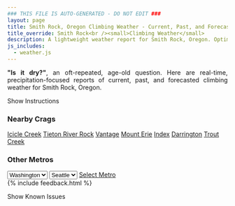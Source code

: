 ```yaml
---
### THIS FILE IS AUTO-GENERATED - DO NOT EDIT ###
layout: page
title: Smith Rock, Oregon Climbing Weather - Current, Past, and Forecasted Report
title_override: Smith Rock<br /><small>Climbing Weather</small>
description: A lightweight weather report for Smith Rock, Oregon. Optimized for slow internet connections.
js_includes:
  - weather.js
---
```


<section class="measure center lh-copy f5-ns f6 ph2 mv4" style="text-align: justify;">
<strong>"Is it dry?"</strong>, an oft-repeated, age-old question. Here are real-time,
precipitation-focused reports of current, past, and forecasted climbing weather for Smith Rock, Oregon.
</section>

<p id="settings-toggle" class="mw5 b center tc hover-light-red black-70 pointer">Show Instructions</p>
<section id="settings" class="overflow-hidden" style="display:none;">
    <div class="mv2 ph2 center">
        <div class="fn f6 tc pv2">
            <p class="measure lh-copy center"><strong>Show/hide hourly forecasts</strong> by clicking the desired day.</p>
            <hr class="mw5 p0 mv2 o-60 b0 bt b--light-red light-red bg-light-red">
            <p class="measure lh-copy center"><strong>Current and Past conditions</strong> are measured by the nearest weather station. <strong>Forecast conditions</strong> are calculated and polled separately.</p>
            <hr class="mw5 p0 mv2 o-60 b0 bt b--light-red light-red bg-light-red">
            <p class="measure lh-copy center"><strong>Having issues?</strong> Try <a id="clear-cache" class="no-underline relative fancy-link light-red hover-light-red" href="#">clearing the local cache</a>.</p>
            <hr class="mw5 p0 mv2 o-60 b0 bt b--light-red light-red bg-light-red">
            <p class="measure lh-copy center">Weather data sourced from <a class="no-underline fancy-link relative light-red" target="_blank" href="https://www.weather.gov/documentation/services-web-api">weather.gov</a>.</p>
        </div>
    </div>
</section>
<section id="weather" data-crag="smith-rock-oregon" class="mv4-ns mv3 ph2 center"></section>
<section id="nearby" class="tc lh-copy">
  <h3>Nearby Crags</h3>
<a class="nowrap no-underline fancy-link relative light-red mh3" href="/crags/icicle-creek-washington-weather.html">Icicle Creek</a>
<a class="nowrap no-underline fancy-link relative light-red mh3" href="/crags/tieton-river-rock-washington-weather.html">Tieton River Rock</a>
<a class="nowrap no-underline fancy-link relative light-red mh3" href="/crags/vantage-washington-weather.html">Vantage</a>
<a class="nowrap no-underline fancy-link relative light-red mh3" href="/crags/mount-erie-washington-weather.html">Mount Erie</a>
<a class="nowrap no-underline fancy-link relative light-red mh3" href="/crags/index-washington-weather.html">Index</a>
<a class="nowrap no-underline fancy-link relative light-red mh3" href="/crags/darrington-washington-weather.html">Darrington</a>
<a class="nowrap no-underline fancy-link relative light-red mh3" href="/crags/trout-creek-oregon-weather.html">Trout Creek</a>
</section>
<section id="nearby" class="tc lh-copy">
  <h3>Other Metros</h3>
  <select class="ma1 bg-near-white pa2" id="stateSel">
    <option value="Texas">Texas</option>
    <option value="Washington" selected>Washington</option>
    <option value="Colorado">Colorado</option>
    <option value="Tennessee">Tennessee</option>
    <option value="Utah">Utah</option>
    <option value="California">California</option>
  </select>
  <select class="ma1 bg-near-white pa2" id="citySel">
    <option value="Seattle" selected>Seattle</option>
  </select>
  <a id="selectMetro" class="f6 link dim ph3 pv2 ma1 dib white bg-light-red" href="/crags/seattle-washington-weather.html">Select Metro</a>
  <script>
    var states = [];
    states["Texas"] = "Austin"
    states["Washington"] = "Seattle"
    states["Colorado"] = "Denver"
    states["Tennessee"] = "Nashville"
    states["Utah"] = "Salt Lake City"
    states["California"] = "San Francisco|Los Angeles"
  </script>
</section>
{% include feedback.html %}
<p id="issues-toggle" class="mw5 b center tc hover-light-red black-70 pointer">Show Known Issues</p>
<section id="issues" class="overflow-hidden tc f6">
</section>

<script>
  var weekly_PDT_43_53 = {"updated":"2021-01-14T05:31:08+00:00","units":"us","forecastGenerator":"BaselineForecastGenerator","generatedAt":"2021-01-14T09:25:59+00:00","updateTime":"2021-01-14T05:31:08+00:00","validTimes":"2021-01-13T23:00:00+00:00/P7DT15H","elevation":{"value":791.8704,"unitCode":"unit:m"},"periods":[{"number":1,"name":"Overnight","startTime":"2021-01-14T01:00:00-08:00","endTime":"2021-01-14T06:00:00-08:00","isDaytime":false,"temperature":31,"temperatureUnit":"F","temperatureTrend":null,"windSpeed":"8 mph","windDirection":"SE","icon":"https://api.weather.gov/icons/land/night/sct?size=medium","shortForecast":"Partly Cloudy","detailedForecast":"Partly cloudy, with a low around 31. Southeast wind around 8 mph."},{"number":2,"name":"Thursday","startTime":"2021-01-14T06:00:00-08:00","endTime":"2021-01-14T18:00:00-08:00","isDaytime":true,"temperature":50,"temperatureUnit":"F","temperatureTrend":"falling","windSpeed":"6 to 9 mph","windDirection":"SE","icon":"https://api.weather.gov/icons/land/day/few?size=medium","shortForecast":"Sunny","detailedForecast":"Sunny. High near 50, with temperatures falling to around 43 in the afternoon. Southeast wind 6 to 9 mph."},{"number":3,"name":"Thursday Night","startTime":"2021-01-14T18:00:00-08:00","endTime":"2021-01-15T06:00:00-08:00","isDaytime":false,"temperature":31,"temperatureUnit":"F","temperatureTrend":null,"windSpeed":"6 to 10 mph","windDirection":"SE","icon":"https://api.weather.gov/icons/land/night/sct?size=medium","shortForecast":"Partly Cloudy","detailedForecast":"Partly cloudy, with a low around 31. Southeast wind 6 to 10 mph."},{"number":4,"name":"Friday","startTime":"2021-01-15T06:00:00-08:00","endTime":"2021-01-15T18:00:00-08:00","isDaytime":true,"temperature":51,"temperatureUnit":"F","temperatureTrend":null,"windSpeed":"6 to 10 mph","windDirection":"S","icon":"https://api.weather.gov/icons/land/day/bkn?size=medium","shortForecast":"Partly Sunny","detailedForecast":"Partly sunny, with a high near 51. South wind 6 to 10 mph."},{"number":5,"name":"Friday Night","startTime":"2021-01-15T18:00:00-08:00","endTime":"2021-01-16T06:00:00-08:00","isDaytime":false,"temperature":32,"temperatureUnit":"F","temperatureTrend":null,"windSpeed":"2 to 6 mph","windDirection":"N","icon":"https://api.weather.gov/icons/land/night/sct?size=medium","shortForecast":"Partly Cloudy","detailedForecast":"Partly cloudy, with a low around 32. North wind 2 to 6 mph."},{"number":6,"name":"Saturday","startTime":"2021-01-16T06:00:00-08:00","endTime":"2021-01-16T18:00:00-08:00","isDaytime":true,"temperature":51,"temperatureUnit":"F","temperatureTrend":null,"windSpeed":"7 mph","windDirection":"SE","icon":"https://api.weather.gov/icons/land/day/bkn?size=medium","shortForecast":"Partly Sunny","detailedForecast":"Partly sunny, with a high near 51."},{"number":7,"name":"Saturday Night","startTime":"2021-01-16T18:00:00-08:00","endTime":"2021-01-17T06:00:00-08:00","isDaytime":false,"temperature":33,"temperatureUnit":"F","temperatureTrend":null,"windSpeed":"3 to 7 mph","windDirection":"SE","icon":"https://api.weather.gov/icons/land/night/bkn?size=medium","shortForecast":"Mostly Cloudy","detailedForecast":"Mostly cloudy, with a low around 33."},{"number":8,"name":"Sunday","startTime":"2021-01-17T06:00:00-08:00","endTime":"2021-01-17T18:00:00-08:00","isDaytime":true,"temperature":51,"temperatureUnit":"F","temperatureTrend":null,"windSpeed":"9 mph","windDirection":"W","icon":"https://api.weather.gov/icons/land/day/sct?size=medium","shortForecast":"Mostly Sunny","detailedForecast":"Mostly sunny, with a high near 51."},{"number":9,"name":"Sunday Night","startTime":"2021-01-17T18:00:00-08:00","endTime":"2021-01-18T06:00:00-08:00","isDaytime":false,"temperature":29,"temperatureUnit":"F","temperatureTrend":null,"windSpeed":"5 to 8 mph","windDirection":"W","icon":"https://api.weather.gov/icons/land/night/few?size=medium","shortForecast":"Mostly Clear","detailedForecast":"Mostly clear, with a low around 29."},{"number":10,"name":"M.L. King Jr. Day","startTime":"2021-01-18T06:00:00-08:00","endTime":"2021-01-18T18:00:00-08:00","isDaytime":true,"temperature":48,"temperatureUnit":"F","temperatureTrend":null,"windSpeed":"3 to 7 mph","windDirection":"W","icon":"https://api.weather.gov/icons/land/day/sct?size=medium","shortForecast":"Mostly Sunny","detailedForecast":"Mostly sunny, with a high near 48."},{"number":11,"name":"Monday Night","startTime":"2021-01-18T18:00:00-08:00","endTime":"2021-01-19T06:00:00-08:00","isDaytime":false,"temperature":28,"temperatureUnit":"F","temperatureTrend":null,"windSpeed":"6 mph","windDirection":"SE","icon":"https://api.weather.gov/icons/land/night/few?size=medium","shortForecast":"Mostly Clear","detailedForecast":"Mostly clear, with a low around 28."},{"number":12,"name":"Tuesday","startTime":"2021-01-19T06:00:00-08:00","endTime":"2021-01-19T18:00:00-08:00","isDaytime":true,"temperature":49,"temperatureUnit":"F","temperatureTrend":null,"windSpeed":"8 mph","windDirection":"S","icon":"https://api.weather.gov/icons/land/day/sct?size=medium","shortForecast":"Mostly Sunny","detailedForecast":"Mostly sunny, with a high near 49."},{"number":13,"name":"Tuesday Night","startTime":"2021-01-19T18:00:00-08:00","endTime":"2021-01-20T06:00:00-08:00","isDaytime":false,"temperature":30,"temperatureUnit":"F","temperatureTrend":null,"windSpeed":"7 mph","windDirection":"W","icon":"https://api.weather.gov/icons/land/night/sct?size=medium","shortForecast":"Partly Cloudy","detailedForecast":"Partly cloudy, with a low around 30."},{"number":14,"name":"Wednesday","startTime":"2021-01-20T06:00:00-08:00","endTime":"2021-01-20T18:00:00-08:00","isDaytime":true,"temperature":47,"temperatureUnit":"F","temperatureTrend":null,"windSpeed":"6 to 9 mph","windDirection":"W","icon":"https://api.weather.gov/icons/land/day/sct?size=medium","shortForecast":"Mostly Sunny","detailedForecast":"Mostly sunny, with a high near 47."}]}
  var hourly_PDT_43_53 = {"@context":["https://geojson.org/geojson-ld/geojson-context.jsonld",{"@version":"1.1","wx":"https://api.weather.gov/ontology#","geo":"http://www.opengis.net/ont/geosparql#","unit":"http://codes.wmo.int/common/unit/","@vocab":"https://api.weather.gov/ontology#"}],"type":"Feature","geometry":{"type":"Polygon","coordinates":[[[-121.1572663,44.3785809],[-121.1515057,44.3575001],[-121.1219841,44.3616204],[-121.1277386,44.3827015],[-121.1572663,44.3785809]]]},"properties":{"updated":"2021-01-14T05:31:08+00:00","units":"us","forecastGenerator":"HourlyForecastGenerator","generatedAt":"2021-01-14T09:26:00+00:00","updateTime":"2021-01-14T05:31:08+00:00","validTimes":"2021-01-13T23:00:00+00:00/P7DT15H","elevation":{"value":791.8704,"unitCode":"unit:m"},"periods":[{"number":1,"name":"","startTime":"2021-01-14T01:00:00-08:00","endTime":"2021-01-14T02:00:00-08:00","isDaytime":false,"temperature":32,"temperatureUnit":"F","temperatureTrend":null,"windSpeed":"7 mph","windDirection":"SE","icon":"https://api.weather.gov/icons/land/night/sct?size=small","shortForecast":"Partly Cloudy","detailedForecast":""},{"number":2,"name":"","startTime":"2021-01-14T02:00:00-08:00","endTime":"2021-01-14T03:00:00-08:00","isDaytime":false,"temperature":31,"temperatureUnit":"F","temperatureTrend":null,"windSpeed":"7 mph","windDirection":"SE","icon":"https://api.weather.gov/icons/land/night/sct?size=small","shortForecast":"Partly Cloudy","detailedForecast":""},{"number":3,"name":"","startTime":"2021-01-14T03:00:00-08:00","endTime":"2021-01-14T04:00:00-08:00","isDaytime":false,"temperature":32,"temperatureUnit":"F","temperatureTrend":null,"windSpeed":"7 mph","windDirection":"SE","icon":"https://api.weather.gov/icons/land/night/sct?size=small","shortForecast":"Partly Cloudy","detailedForecast":""},{"number":4,"name":"","startTime":"2021-01-14T04:00:00-08:00","endTime":"2021-01-14T05:00:00-08:00","isDaytime":false,"temperature":32,"temperatureUnit":"F","temperatureTrend":null,"windSpeed":"8 mph","windDirection":"SE","icon":"https://api.weather.gov/icons/land/night/sct?size=small","shortForecast":"Partly Cloudy","detailedForecast":""},{"number":5,"name":"","startTime":"2021-01-14T05:00:00-08:00","endTime":"2021-01-14T06:00:00-08:00","isDaytime":false,"temperature":31,"temperatureUnit":"F","temperatureTrend":null,"windSpeed":"8 mph","windDirection":"SE","icon":"https://api.weather.gov/icons/land/night/sct?size=small","shortForecast":"Partly Cloudy","detailedForecast":""},{"number":6,"name":"","startTime":"2021-01-14T06:00:00-08:00","endTime":"2021-01-14T07:00:00-08:00","isDaytime":true,"temperature":31,"temperatureUnit":"F","temperatureTrend":null,"windSpeed":"8 mph","windDirection":"SE","icon":"https://api.weather.gov/icons/land/day/sct?size=small","shortForecast":"Mostly Sunny","detailedForecast":""},{"number":7,"name":"","startTime":"2021-01-14T07:00:00-08:00","endTime":"2021-01-14T08:00:00-08:00","isDaytime":true,"temperature":32,"temperatureUnit":"F","temperatureTrend":null,"windSpeed":"9 mph","windDirection":"SE","icon":"https://api.weather.gov/icons/land/day/sct?size=small","shortForecast":"Mostly Sunny","detailedForecast":""},{"number":8,"name":"","startTime":"2021-01-14T08:00:00-08:00","endTime":"2021-01-14T09:00:00-08:00","isDaytime":true,"temperature":33,"temperatureUnit":"F","temperatureTrend":null,"windSpeed":"9 mph","windDirection":"SE","icon":"https://api.weather.gov/icons/land/day/sct?size=small","shortForecast":"Mostly Sunny","detailedForecast":""},{"number":9,"name":"","startTime":"2021-01-14T09:00:00-08:00","endTime":"2021-01-14T10:00:00-08:00","isDaytime":true,"temperature":36,"temperatureUnit":"F","temperatureTrend":null,"windSpeed":"9 mph","windDirection":"SE","icon":"https://api.weather.gov/icons/land/day/sct?size=small","shortForecast":"Mostly Sunny","detailedForecast":""},{"number":10,"name":"","startTime":"2021-01-14T10:00:00-08:00","endTime":"2021-01-14T11:00:00-08:00","isDaytime":true,"temperature":40,"temperatureUnit":"F","temperatureTrend":null,"windSpeed":"9 mph","windDirection":"SE","icon":"https://api.weather.gov/icons/land/day/few?size=small","shortForecast":"Sunny","detailedForecast":""},{"number":11,"name":"","startTime":"2021-01-14T11:00:00-08:00","endTime":"2021-01-14T12:00:00-08:00","isDaytime":true,"temperature":44,"temperatureUnit":"F","temperatureTrend":null,"windSpeed":"9 mph","windDirection":"SE","icon":"https://api.weather.gov/icons/land/day/few?size=small","shortForecast":"Sunny","detailedForecast":""},{"number":12,"name":"","startTime":"2021-01-14T12:00:00-08:00","endTime":"2021-01-14T13:00:00-08:00","isDaytime":true,"temperature":47,"temperatureUnit":"F","temperatureTrend":null,"windSpeed":"9 mph","windDirection":"SE","icon":"https://api.weather.gov/icons/land/day/few?size=small","shortForecast":"Sunny","detailedForecast":""},{"number":13,"name":"","startTime":"2021-01-14T13:00:00-08:00","endTime":"2021-01-14T14:00:00-08:00","isDaytime":true,"temperature":49,"temperatureUnit":"F","temperatureTrend":null,"windSpeed":"8 mph","windDirection":"SE","icon":"https://api.weather.gov/icons/land/day/few?size=small","shortForecast":"Sunny","detailedForecast":""},{"number":14,"name":"","startTime":"2021-01-14T14:00:00-08:00","endTime":"2021-01-14T15:00:00-08:00","isDaytime":true,"temperature":50,"temperatureUnit":"F","temperatureTrend":null,"windSpeed":"8 mph","windDirection":"SE","icon":"https://api.weather.gov/icons/land/day/few?size=small","shortForecast":"Sunny","detailedForecast":""},{"number":15,"name":"","startTime":"2021-01-14T15:00:00-08:00","endTime":"2021-01-14T16:00:00-08:00","isDaytime":true,"temperature":49,"temperatureUnit":"F","temperatureTrend":null,"windSpeed":"8 mph","windDirection":"SE","icon":"https://api.weather.gov/icons/land/day/few?size=small","shortForecast":"Sunny","detailedForecast":""},{"number":16,"name":"","startTime":"2021-01-14T16:00:00-08:00","endTime":"2021-01-14T17:00:00-08:00","isDaytime":true,"temperature":46,"temperatureUnit":"F","temperatureTrend":null,"windSpeed":"6 mph","windDirection":"E","icon":"https://api.weather.gov/icons/land/day/sct?size=small","shortForecast":"Mostly Sunny","detailedForecast":""},{"number":17,"name":"","startTime":"2021-01-14T17:00:00-08:00","endTime":"2021-01-14T18:00:00-08:00","isDaytime":true,"temperature":43,"temperatureUnit":"F","temperatureTrend":null,"windSpeed":"6 mph","windDirection":"E","icon":"https://api.weather.gov/icons/land/day/sct?size=small","shortForecast":"Mostly Sunny","detailedForecast":""},{"number":18,"name":"","startTime":"2021-01-14T18:00:00-08:00","endTime":"2021-01-14T19:00:00-08:00","isDaytime":false,"temperature":39,"temperatureUnit":"F","temperatureTrend":null,"windSpeed":"6 mph","windDirection":"E","icon":"https://api.weather.gov/icons/land/night/sct?size=small","shortForecast":"Partly Cloudy","detailedForecast":""},{"number":19,"name":"","startTime":"2021-01-14T19:00:00-08:00","endTime":"2021-01-14T20:00:00-08:00","isDaytime":false,"temperature":36,"temperatureUnit":"F","temperatureTrend":null,"windSpeed":"8 mph","windDirection":"SE","icon":"https://api.weather.gov/icons/land/night/sct?size=small","shortForecast":"Partly Cloudy","detailedForecast":""},{"number":20,"name":"","startTime":"2021-01-14T20:00:00-08:00","endTime":"2021-01-14T21:00:00-08:00","isDaytime":false,"temperature":35,"temperatureUnit":"F","temperatureTrend":null,"windSpeed":"8 mph","windDirection":"SE","icon":"https://api.weather.gov/icons/land/night/sct?size=small","shortForecast":"Partly Cloudy","detailedForecast":""},{"number":21,"name":"","startTime":"2021-01-14T21:00:00-08:00","endTime":"2021-01-14T22:00:00-08:00","isDaytime":false,"temperature":34,"temperatureUnit":"F","temperatureTrend":null,"windSpeed":"8 mph","windDirection":"SE","icon":"https://api.weather.gov/icons/land/night/sct?size=small","shortForecast":"Partly Cloudy","detailedForecast":""},{"number":22,"name":"","startTime":"2021-01-14T22:00:00-08:00","endTime":"2021-01-14T23:00:00-08:00","isDaytime":false,"temperature":34,"temperatureUnit":"F","temperatureTrend":null,"windSpeed":"9 mph","windDirection":"SE","icon":"https://api.weather.gov/icons/land/night/sct?size=small","shortForecast":"Partly Cloudy","detailedForecast":""},{"number":23,"name":"","startTime":"2021-01-14T23:00:00-08:00","endTime":"2021-01-15T00:00:00-08:00","isDaytime":false,"temperature":34,"temperatureUnit":"F","temperatureTrend":null,"windSpeed":"9 mph","windDirection":"SE","icon":"https://api.weather.gov/icons/land/night/sct?size=small","shortForecast":"Partly Cloudy","detailedForecast":""},{"number":24,"name":"","startTime":"2021-01-15T00:00:00-08:00","endTime":"2021-01-15T01:00:00-08:00","isDaytime":false,"temperature":33,"temperatureUnit":"F","temperatureTrend":null,"windSpeed":"9 mph","windDirection":"SE","icon":"https://api.weather.gov/icons/land/night/sct?size=small","shortForecast":"Partly Cloudy","detailedForecast":""},{"number":25,"name":"","startTime":"2021-01-15T01:00:00-08:00","endTime":"2021-01-15T02:00:00-08:00","isDaytime":false,"temperature":32,"temperatureUnit":"F","temperatureTrend":null,"windSpeed":"10 mph","windDirection":"SE","icon":"https://api.weather.gov/icons/land/night/sct?size=small","shortForecast":"Partly Cloudy","detailedForecast":""},{"number":26,"name":"","startTime":"2021-01-15T02:00:00-08:00","endTime":"2021-01-15T03:00:00-08:00","isDaytime":false,"temperature":31,"temperatureUnit":"F","temperatureTrend":null,"windSpeed":"10 mph","windDirection":"SE","icon":"https://api.weather.gov/icons/land/night/sct?size=small","shortForecast":"Partly Cloudy","detailedForecast":""},{"number":27,"name":"","startTime":"2021-01-15T03:00:00-08:00","endTime":"2021-01-15T04:00:00-08:00","isDaytime":false,"temperature":32,"temperatureUnit":"F","temperatureTrend":null,"windSpeed":"10 mph","windDirection":"SE","icon":"https://api.weather.gov/icons/land/night/sct?size=small","shortForecast":"Partly Cloudy","detailedForecast":""},{"number":28,"name":"","startTime":"2021-01-15T04:00:00-08:00","endTime":"2021-01-15T05:00:00-08:00","isDaytime":false,"temperature":32,"temperatureUnit":"F","temperatureTrend":null,"windSpeed":"10 mph","windDirection":"SE","icon":"https://api.weather.gov/icons/land/night/bkn?size=small","shortForecast":"Mostly Cloudy","detailedForecast":""},{"number":29,"name":"","startTime":"2021-01-15T05:00:00-08:00","endTime":"2021-01-15T06:00:00-08:00","isDaytime":false,"temperature":31,"temperatureUnit":"F","temperatureTrend":null,"windSpeed":"10 mph","windDirection":"SE","icon":"https://api.weather.gov/icons/land/night/bkn?size=small","shortForecast":"Mostly Cloudy","detailedForecast":""},{"number":30,"name":"","startTime":"2021-01-15T06:00:00-08:00","endTime":"2021-01-15T07:00:00-08:00","isDaytime":true,"temperature":31,"temperatureUnit":"F","temperatureTrend":null,"windSpeed":"10 mph","windDirection":"SE","icon":"https://api.weather.gov/icons/land/day/bkn?size=small","shortForecast":"Partly Sunny","detailedForecast":""},{"number":31,"name":"","startTime":"2021-01-15T07:00:00-08:00","endTime":"2021-01-15T08:00:00-08:00","isDaytime":true,"temperature":32,"temperatureUnit":"F","temperatureTrend":null,"windSpeed":"9 mph","windDirection":"SE","icon":"https://api.weather.gov/icons/land/day/bkn?size=small","shortForecast":"Partly Sunny","detailedForecast":""},{"number":32,"name":"","startTime":"2021-01-15T08:00:00-08:00","endTime":"2021-01-15T09:00:00-08:00","isDaytime":true,"temperature":34,"temperatureUnit":"F","temperatureTrend":null,"windSpeed":"9 mph","windDirection":"SE","icon":"https://api.weather.gov/icons/land/day/bkn?size=small","shortForecast":"Partly Sunny","detailedForecast":""},{"number":33,"name":"","startTime":"2021-01-15T09:00:00-08:00","endTime":"2021-01-15T10:00:00-08:00","isDaytime":true,"temperature":37,"temperatureUnit":"F","temperatureTrend":null,"windSpeed":"9 mph","windDirection":"SE","icon":"https://api.weather.gov/icons/land/day/bkn?size=small","shortForecast":"Partly Sunny","detailedForecast":""},{"number":34,"name":"","startTime":"2021-01-15T10:00:00-08:00","endTime":"2021-01-15T11:00:00-08:00","isDaytime":true,"temperature":41,"temperatureUnit":"F","temperatureTrend":null,"windSpeed":"7 mph","windDirection":"S","icon":"https://api.weather.gov/icons/land/day/bkn?size=small","shortForecast":"Mostly Cloudy","detailedForecast":""},{"number":35,"name":"","startTime":"2021-01-15T11:00:00-08:00","endTime":"2021-01-15T12:00:00-08:00","isDaytime":true,"temperature":45,"temperatureUnit":"F","temperatureTrend":null,"windSpeed":"7 mph","windDirection":"S","icon":"https://api.weather.gov/icons/land/day/bkn?size=small","shortForecast":"Mostly Cloudy","detailedForecast":""},{"number":36,"name":"","startTime":"2021-01-15T12:00:00-08:00","endTime":"2021-01-15T13:00:00-08:00","isDaytime":true,"temperature":48,"temperatureUnit":"F","temperatureTrend":null,"windSpeed":"7 mph","windDirection":"S","icon":"https://api.weather.gov/icons/land/day/bkn?size=small","shortForecast":"Mostly Cloudy","detailedForecast":""},{"number":37,"name":"","startTime":"2021-01-15T13:00:00-08:00","endTime":"2021-01-15T14:00:00-08:00","isDaytime":true,"temperature":50,"temperatureUnit":"F","temperatureTrend":null,"windSpeed":"6 mph","windDirection":"S","icon":"https://api.weather.gov/icons/land/day/bkn?size=small","shortForecast":"Mostly Cloudy","detailedForecast":""},{"number":38,"name":"","startTime":"2021-01-15T14:00:00-08:00","endTime":"2021-01-15T15:00:00-08:00","isDaytime":true,"temperature":51,"temperatureUnit":"F","temperatureTrend":null,"windSpeed":"6 mph","windDirection":"S","icon":"https://api.weather.gov/icons/land/day/bkn?size=small","shortForecast":"Mostly Cloudy","detailedForecast":""},{"number":39,"name":"","startTime":"2021-01-15T15:00:00-08:00","endTime":"2021-01-15T16:00:00-08:00","isDaytime":true,"temperature":51,"temperatureUnit":"F","temperatureTrend":null,"windSpeed":"6 mph","windDirection":"S","icon":"https://api.weather.gov/icons/land/day/bkn?size=small","shortForecast":"Mostly Cloudy","detailedForecast":""},{"number":40,"name":"","startTime":"2021-01-15T16:00:00-08:00","endTime":"2021-01-15T17:00:00-08:00","isDaytime":true,"temperature":49,"temperatureUnit":"F","temperatureTrend":null,"windSpeed":"6 mph","windDirection":"NW","icon":"https://api.weather.gov/icons/land/day/few?size=small","shortForecast":"Sunny","detailedForecast":""},{"number":41,"name":"","startTime":"2021-01-15T17:00:00-08:00","endTime":"2021-01-15T18:00:00-08:00","isDaytime":true,"temperature":47,"temperatureUnit":"F","temperatureTrend":null,"windSpeed":"6 mph","windDirection":"NW","icon":"https://api.weather.gov/icons/land/day/few?size=small","shortForecast":"Sunny","detailedForecast":""},{"number":42,"name":"","startTime":"2021-01-15T18:00:00-08:00","endTime":"2021-01-15T19:00:00-08:00","isDaytime":false,"temperature":45,"temperatureUnit":"F","temperatureTrend":null,"windSpeed":"6 mph","windDirection":"NW","icon":"https://api.weather.gov/icons/land/night/few?size=small","shortForecast":"Mostly Clear","detailedForecast":""},{"number":43,"name":"","startTime":"2021-01-15T19:00:00-08:00","endTime":"2021-01-15T20:00:00-08:00","isDaytime":false,"temperature":43,"temperatureUnit":"F","temperatureTrend":null,"windSpeed":"6 mph","windDirection":"N","icon":"https://api.weather.gov/icons/land/night/few?size=small","shortForecast":"Mostly Clear","detailedForecast":""},{"number":44,"name":"","startTime":"2021-01-15T20:00:00-08:00","endTime":"2021-01-15T21:00:00-08:00","isDaytime":false,"temperature":41,"temperatureUnit":"F","temperatureTrend":null,"windSpeed":"6 mph","windDirection":"N","icon":"https://api.weather.gov/icons/land/night/few?size=small","shortForecast":"Mostly Clear","detailedForecast":""},{"number":45,"name":"","startTime":"2021-01-15T21:00:00-08:00","endTime":"2021-01-15T22:00:00-08:00","isDaytime":false,"temperature":40,"temperatureUnit":"F","temperatureTrend":null,"windSpeed":"6 mph","windDirection":"N","icon":"https://api.weather.gov/icons/land/night/few?size=small","shortForecast":"Mostly Clear","detailedForecast":""},{"number":46,"name":"","startTime":"2021-01-15T22:00:00-08:00","endTime":"2021-01-15T23:00:00-08:00","isDaytime":false,"temperature":39,"temperatureUnit":"F","temperatureTrend":null,"windSpeed":"2 mph","windDirection":"NE","icon":"https://api.weather.gov/icons/land/night/few?size=small","shortForecast":"Mostly Clear","detailedForecast":""},{"number":47,"name":"","startTime":"2021-01-15T23:00:00-08:00","endTime":"2021-01-16T00:00:00-08:00","isDaytime":false,"temperature":38,"temperatureUnit":"F","temperatureTrend":null,"windSpeed":"2 mph","windDirection":"NE","icon":"https://api.weather.gov/icons/land/night/few?size=small","shortForecast":"Mostly Clear","detailedForecast":""},{"number":48,"name":"","startTime":"2021-01-16T00:00:00-08:00","endTime":"2021-01-16T01:00:00-08:00","isDaytime":false,"temperature":37,"temperatureUnit":"F","temperatureTrend":null,"windSpeed":"2 mph","windDirection":"NE","icon":"https://api.weather.gov/icons/land/night/few?size=small","shortForecast":"Mostly Clear","detailedForecast":""},{"number":49,"name":"","startTime":"2021-01-16T01:00:00-08:00","endTime":"2021-01-16T02:00:00-08:00","isDaytime":false,"temperature":36,"temperatureUnit":"F","temperatureTrend":null,"windSpeed":"5 mph","windDirection":"SE","icon":"https://api.weather.gov/icons/land/night/few?size=small","shortForecast":"Mostly Clear","detailedForecast":""},{"number":50,"name":"","startTime":"2021-01-16T02:00:00-08:00","endTime":"2021-01-16T03:00:00-08:00","isDaytime":false,"temperature":36,"temperatureUnit":"F","temperatureTrend":null,"windSpeed":"5 mph","windDirection":"SE","icon":"https://api.weather.gov/icons/land/night/few?size=small","shortForecast":"Mostly Clear","detailedForecast":""},{"number":51,"name":"","startTime":"2021-01-16T03:00:00-08:00","endTime":"2021-01-16T04:00:00-08:00","isDaytime":false,"temperature":35,"temperatureUnit":"F","temperatureTrend":null,"windSpeed":"5 mph","windDirection":"SE","icon":"https://api.weather.gov/icons/land/night/few?size=small","shortForecast":"Mostly Clear","detailedForecast":""},{"number":52,"name":"","startTime":"2021-01-16T04:00:00-08:00","endTime":"2021-01-16T05:00:00-08:00","isDaytime":false,"temperature":34,"temperatureUnit":"F","temperatureTrend":null,"windSpeed":"6 mph","windDirection":"SE","icon":"https://api.weather.gov/icons/land/night/sct?size=small","shortForecast":"Partly Cloudy","detailedForecast":""},{"number":53,"name":"","startTime":"2021-01-16T05:00:00-08:00","endTime":"2021-01-16T06:00:00-08:00","isDaytime":false,"temperature":33,"temperatureUnit":"F","temperatureTrend":null,"windSpeed":"6 mph","windDirection":"SE","icon":"https://api.weather.gov/icons/land/night/sct?size=small","shortForecast":"Partly Cloudy","detailedForecast":""},{"number":54,"name":"","startTime":"2021-01-16T06:00:00-08:00","endTime":"2021-01-16T07:00:00-08:00","isDaytime":true,"temperature":32,"temperatureUnit":"F","temperatureTrend":null,"windSpeed":"6 mph","windDirection":"SE","icon":"https://api.weather.gov/icons/land/day/sct?size=small","shortForecast":"Mostly Sunny","detailedForecast":""},{"number":55,"name":"","startTime":"2021-01-16T07:00:00-08:00","endTime":"2021-01-16T08:00:00-08:00","isDaytime":true,"temperature":32,"temperatureUnit":"F","temperatureTrend":null,"windSpeed":"6 mph","windDirection":"SE","icon":"https://api.weather.gov/icons/land/day/sct?size=small","shortForecast":"Mostly Sunny","detailedForecast":""},{"number":56,"name":"","startTime":"2021-01-16T08:00:00-08:00","endTime":"2021-01-16T09:00:00-08:00","isDaytime":true,"temperature":34,"temperatureUnit":"F","temperatureTrend":null,"windSpeed":"6 mph","windDirection":"SE","icon":"https://api.weather.gov/icons/land/day/sct?size=small","shortForecast":"Mostly Sunny","detailedForecast":""},{"number":57,"name":"","startTime":"2021-01-16T09:00:00-08:00","endTime":"2021-01-16T10:00:00-08:00","isDaytime":true,"temperature":37,"temperatureUnit":"F","temperatureTrend":null,"windSpeed":"6 mph","windDirection":"SE","icon":"https://api.weather.gov/icons/land/day/sct?size=small","shortForecast":"Mostly Sunny","detailedForecast":""},{"number":58,"name":"","startTime":"2021-01-16T10:00:00-08:00","endTime":"2021-01-16T11:00:00-08:00","isDaytime":true,"temperature":41,"temperatureUnit":"F","temperatureTrend":null,"windSpeed":"7 mph","windDirection":"SE","icon":"https://api.weather.gov/icons/land/day/bkn?size=small","shortForecast":"Partly Sunny","detailedForecast":""},{"number":59,"name":"","startTime":"2021-01-16T11:00:00-08:00","endTime":"2021-01-16T12:00:00-08:00","isDaytime":true,"temperature":44,"temperatureUnit":"F","temperatureTrend":null,"windSpeed":"7 mph","windDirection":"SE","icon":"https://api.weather.gov/icons/land/day/bkn?size=small","shortForecast":"Partly Sunny","detailedForecast":""},{"number":60,"name":"","startTime":"2021-01-16T12:00:00-08:00","endTime":"2021-01-16T13:00:00-08:00","isDaytime":true,"temperature":47,"temperatureUnit":"F","temperatureTrend":null,"windSpeed":"7 mph","windDirection":"SE","icon":"https://api.weather.gov/icons/land/day/bkn?size=small","shortForecast":"Partly Sunny","detailedForecast":""},{"number":61,"name":"","startTime":"2021-01-16T13:00:00-08:00","endTime":"2021-01-16T14:00:00-08:00","isDaytime":true,"temperature":50,"temperatureUnit":"F","temperatureTrend":null,"windSpeed":"7 mph","windDirection":"SE","icon":"https://api.weather.gov/icons/land/day/bkn?size=small","shortForecast":"Partly Sunny","detailedForecast":""},{"number":62,"name":"","startTime":"2021-01-16T14:00:00-08:00","endTime":"2021-01-16T15:00:00-08:00","isDaytime":true,"temperature":51,"temperatureUnit":"F","temperatureTrend":null,"windSpeed":"7 mph","windDirection":"SE","icon":"https://api.weather.gov/icons/land/day/bkn?size=small","shortForecast":"Partly Sunny","detailedForecast":""},{"number":63,"name":"","startTime":"2021-01-16T15:00:00-08:00","endTime":"2021-01-16T16:00:00-08:00","isDaytime":true,"temperature":51,"temperatureUnit":"F","temperatureTrend":null,"windSpeed":"7 mph","windDirection":"SE","icon":"https://api.weather.gov/icons/land/day/bkn?size=small","shortForecast":"Partly Sunny","detailedForecast":""},{"number":64,"name":"","startTime":"2021-01-16T16:00:00-08:00","endTime":"2021-01-16T17:00:00-08:00","isDaytime":true,"temperature":49,"temperatureUnit":"F","temperatureTrend":null,"windSpeed":"5 mph","windDirection":"SE","icon":"https://api.weather.gov/icons/land/day/bkn?size=small","shortForecast":"Partly Sunny","detailedForecast":""},{"number":65,"name":"","startTime":"2021-01-16T17:00:00-08:00","endTime":"2021-01-16T18:00:00-08:00","isDaytime":true,"temperature":46,"temperatureUnit":"F","temperatureTrend":null,"windSpeed":"5 mph","windDirection":"SE","icon":"https://api.weather.gov/icons/land/day/bkn?size=small","shortForecast":"Partly Sunny","detailedForecast":""},{"number":66,"name":"","startTime":"2021-01-16T18:00:00-08:00","endTime":"2021-01-16T19:00:00-08:00","isDaytime":false,"temperature":41,"temperatureUnit":"F","temperatureTrend":null,"windSpeed":"5 mph","windDirection":"SE","icon":"https://api.weather.gov/icons/land/night/bkn?size=small","shortForecast":"Mostly Cloudy","detailedForecast":""},{"number":67,"name":"","startTime":"2021-01-16T19:00:00-08:00","endTime":"2021-01-16T20:00:00-08:00","isDaytime":false,"temperature":38,"temperatureUnit":"F","temperatureTrend":null,"windSpeed":"3 mph","windDirection":"SE","icon":"https://api.weather.gov/icons/land/night/sct?size=small","shortForecast":"Partly Cloudy","detailedForecast":""},{"number":68,"name":"","startTime":"2021-01-16T20:00:00-08:00","endTime":"2021-01-16T21:00:00-08:00","isDaytime":false,"temperature":36,"temperatureUnit":"F","temperatureTrend":null,"windSpeed":"3 mph","windDirection":"SE","icon":"https://api.weather.gov/icons/land/night/sct?size=small","shortForecast":"Partly Cloudy","detailedForecast":""},{"number":69,"name":"","startTime":"2021-01-16T21:00:00-08:00","endTime":"2021-01-16T22:00:00-08:00","isDaytime":false,"temperature":35,"temperatureUnit":"F","temperatureTrend":null,"windSpeed":"3 mph","windDirection":"SE","icon":"https://api.weather.gov/icons/land/night/sct?size=small","shortForecast":"Partly Cloudy","detailedForecast":""},{"number":70,"name":"","startTime":"2021-01-16T22:00:00-08:00","endTime":"2021-01-16T23:00:00-08:00","isDaytime":false,"temperature":35,"temperatureUnit":"F","temperatureTrend":null,"windSpeed":"5 mph","windDirection":"S","icon":"https://api.weather.gov/icons/land/night/sct?size=small","shortForecast":"Partly Cloudy","detailedForecast":""},{"number":71,"name":"","startTime":"2021-01-16T23:00:00-08:00","endTime":"2021-01-17T00:00:00-08:00","isDaytime":false,"temperature":35,"temperatureUnit":"F","temperatureTrend":null,"windSpeed":"5 mph","windDirection":"S","icon":"https://api.weather.gov/icons/land/night/sct?size=small","shortForecast":"Partly Cloudy","detailedForecast":""},{"number":72,"name":"","startTime":"2021-01-17T00:00:00-08:00","endTime":"2021-01-17T01:00:00-08:00","isDaytime":false,"temperature":34,"temperatureUnit":"F","temperatureTrend":null,"windSpeed":"5 mph","windDirection":"S","icon":"https://api.weather.gov/icons/land/night/sct?size=small","shortForecast":"Partly Cloudy","detailedForecast":""},{"number":73,"name":"","startTime":"2021-01-17T01:00:00-08:00","endTime":"2021-01-17T02:00:00-08:00","isDaytime":false,"temperature":33,"temperatureUnit":"F","temperatureTrend":null,"windSpeed":"6 mph","windDirection":"S","icon":"https://api.weather.gov/icons/land/night/bkn?size=small","shortForecast":"Mostly Cloudy","detailedForecast":""},{"number":74,"name":"","startTime":"2021-01-17T02:00:00-08:00","endTime":"2021-01-17T03:00:00-08:00","isDaytime":false,"temperature":33,"temperatureUnit":"F","temperatureTrend":null,"windSpeed":"6 mph","windDirection":"S","icon":"https://api.weather.gov/icons/land/night/bkn?size=small","shortForecast":"Mostly Cloudy","detailedForecast":""},{"number":75,"name":"","startTime":"2021-01-17T03:00:00-08:00","endTime":"2021-01-17T04:00:00-08:00","isDaytime":false,"temperature":33,"temperatureUnit":"F","temperatureTrend":null,"windSpeed":"6 mph","windDirection":"S","icon":"https://api.weather.gov/icons/land/night/bkn?size=small","shortForecast":"Mostly Cloudy","detailedForecast":""},{"number":76,"name":"","startTime":"2021-01-17T04:00:00-08:00","endTime":"2021-01-17T05:00:00-08:00","isDaytime":false,"temperature":34,"temperatureUnit":"F","temperatureTrend":null,"windSpeed":"7 mph","windDirection":"S","icon":"https://api.weather.gov/icons/land/night/bkn?size=small","shortForecast":"Mostly Cloudy","detailedForecast":""},{"number":77,"name":"","startTime":"2021-01-17T05:00:00-08:00","endTime":"2021-01-17T06:00:00-08:00","isDaytime":false,"temperature":35,"temperatureUnit":"F","temperatureTrend":null,"windSpeed":"7 mph","windDirection":"S","icon":"https://api.weather.gov/icons/land/night/bkn?size=small","shortForecast":"Mostly Cloudy","detailedForecast":""},{"number":78,"name":"","startTime":"2021-01-17T06:00:00-08:00","endTime":"2021-01-17T07:00:00-08:00","isDaytime":true,"temperature":36,"temperatureUnit":"F","temperatureTrend":null,"windSpeed":"7 mph","windDirection":"S","icon":"https://api.weather.gov/icons/land/day/bkn?size=small","shortForecast":"Partly Sunny","detailedForecast":""},{"number":79,"name":"","startTime":"2021-01-17T07:00:00-08:00","endTime":"2021-01-17T08:00:00-08:00","isDaytime":true,"temperature":38,"temperatureUnit":"F","temperatureTrend":null,"windSpeed":"7 mph","windDirection":"SW","icon":"https://api.weather.gov/icons/land/day/bkn?size=small","shortForecast":"Partly Sunny","detailedForecast":""},{"number":80,"name":"","startTime":"2021-01-17T08:00:00-08:00","endTime":"2021-01-17T09:00:00-08:00","isDaytime":true,"temperature":41,"temperatureUnit":"F","temperatureTrend":null,"windSpeed":"7 mph","windDirection":"SW","icon":"https://api.weather.gov/icons/land/day/bkn?size=small","shortForecast":"Partly Sunny","detailedForecast":""},{"number":81,"name":"","startTime":"2021-01-17T09:00:00-08:00","endTime":"2021-01-17T10:00:00-08:00","isDaytime":true,"temperature":43,"temperatureUnit":"F","temperatureTrend":null,"windSpeed":"7 mph","windDirection":"SW","icon":"https://api.weather.gov/icons/land/day/bkn?size=small","shortForecast":"Partly Sunny","detailedForecast":""},{"number":82,"name":"","startTime":"2021-01-17T10:00:00-08:00","endTime":"2021-01-17T11:00:00-08:00","isDaytime":true,"temperature":45,"temperatureUnit":"F","temperatureTrend":null,"windSpeed":"8 mph","windDirection":"W","icon":"https://api.weather.gov/icons/land/day/bkn?size=small","shortForecast":"Partly Sunny","detailedForecast":""},{"number":83,"name":"","startTime":"2021-01-17T11:00:00-08:00","endTime":"2021-01-17T12:00:00-08:00","isDaytime":true,"temperature":47,"temperatureUnit":"F","temperatureTrend":null,"windSpeed":"8 mph","windDirection":"W","icon":"https://api.weather.gov/icons/land/day/bkn?size=small","shortForecast":"Partly Sunny","detailedForecast":""},{"number":84,"name":"","startTime":"2021-01-17T12:00:00-08:00","endTime":"2021-01-17T13:00:00-08:00","isDaytime":true,"temperature":49,"temperatureUnit":"F","temperatureTrend":null,"windSpeed":"8 mph","windDirection":"W","icon":"https://api.weather.gov/icons/land/day/bkn?size=small","shortForecast":"Partly Sunny","detailedForecast":""},{"number":85,"name":"","startTime":"2021-01-17T13:00:00-08:00","endTime":"2021-01-17T14:00:00-08:00","isDaytime":true,"temperature":50,"temperatureUnit":"F","temperatureTrend":null,"windSpeed":"9 mph","windDirection":"W","icon":"https://api.weather.gov/icons/land/day/sct?size=small","shortForecast":"Mostly Sunny","detailedForecast":""},{"number":86,"name":"","startTime":"2021-01-17T14:00:00-08:00","endTime":"2021-01-17T15:00:00-08:00","isDaytime":true,"temperature":51,"temperatureUnit":"F","temperatureTrend":null,"windSpeed":"9 mph","windDirection":"W","icon":"https://api.weather.gov/icons/land/day/sct?size=small","shortForecast":"Mostly Sunny","detailedForecast":""},{"number":87,"name":"","startTime":"2021-01-17T15:00:00-08:00","endTime":"2021-01-17T16:00:00-08:00","isDaytime":true,"temperature":51,"temperatureUnit":"F","temperatureTrend":null,"windSpeed":"9 mph","windDirection":"W","icon":"https://api.weather.gov/icons/land/day/sct?size=small","shortForecast":"Mostly Sunny","detailedForecast":""},{"number":88,"name":"","startTime":"2021-01-17T16:00:00-08:00","endTime":"2021-01-17T17:00:00-08:00","isDaytime":true,"temperature":50,"temperatureUnit":"F","temperatureTrend":null,"windSpeed":"8 mph","windDirection":"W","icon":"https://api.weather.gov/icons/land/day/few?size=small","shortForecast":"Sunny","detailedForecast":""},{"number":89,"name":"","startTime":"2021-01-17T17:00:00-08:00","endTime":"2021-01-17T18:00:00-08:00","isDaytime":true,"temperature":48,"temperatureUnit":"F","temperatureTrend":null,"windSpeed":"8 mph","windDirection":"W","icon":"https://api.weather.gov/icons/land/day/few?size=small","shortForecast":"Sunny","detailedForecast":""},{"number":90,"name":"","startTime":"2021-01-17T18:00:00-08:00","endTime":"2021-01-17T19:00:00-08:00","isDaytime":false,"temperature":45,"temperatureUnit":"F","temperatureTrend":null,"windSpeed":"8 mph","windDirection":"W","icon":"https://api.weather.gov/icons/land/night/few?size=small","shortForecast":"Mostly Clear","detailedForecast":""},{"number":91,"name":"","startTime":"2021-01-17T19:00:00-08:00","endTime":"2021-01-17T20:00:00-08:00","isDaytime":false,"temperature":42,"temperatureUnit":"F","temperatureTrend":null,"windSpeed":"6 mph","windDirection":"W","icon":"https://api.weather.gov/icons/land/night/few?size=small","shortForecast":"Mostly Clear","detailedForecast":""},{"number":92,"name":"","startTime":"2021-01-17T20:00:00-08:00","endTime":"2021-01-17T21:00:00-08:00","isDaytime":false,"temperature":38,"temperatureUnit":"F","temperatureTrend":null,"windSpeed":"6 mph","windDirection":"W","icon":"https://api.weather.gov/icons/land/night/few?size=small","shortForecast":"Mostly Clear","detailedForecast":""},{"number":93,"name":"","startTime":"2021-01-17T21:00:00-08:00","endTime":"2021-01-17T22:00:00-08:00","isDaytime":false,"temperature":35,"temperatureUnit":"F","temperatureTrend":null,"windSpeed":"6 mph","windDirection":"W","icon":"https://api.weather.gov/icons/land/night/few?size=small","shortForecast":"Mostly Clear","detailedForecast":""},{"number":94,"name":"","startTime":"2021-01-17T22:00:00-08:00","endTime":"2021-01-17T23:00:00-08:00","isDaytime":false,"temperature":33,"temperatureUnit":"F","temperatureTrend":null,"windSpeed":"6 mph","windDirection":"W","icon":"https://api.weather.gov/icons/land/night/few?size=small","shortForecast":"Mostly Clear","detailedForecast":""},{"number":95,"name":"","startTime":"2021-01-17T23:00:00-08:00","endTime":"2021-01-18T00:00:00-08:00","isDaytime":false,"temperature":31,"temperatureUnit":"F","temperatureTrend":null,"windSpeed":"6 mph","windDirection":"W","icon":"https://api.weather.gov/icons/land/night/few?size=small","shortForecast":"Mostly Clear","detailedForecast":""},{"number":96,"name":"","startTime":"2021-01-18T00:00:00-08:00","endTime":"2021-01-18T01:00:00-08:00","isDaytime":false,"temperature":30,"temperatureUnit":"F","temperatureTrend":null,"windSpeed":"6 mph","windDirection":"W","icon":"https://api.weather.gov/icons/land/night/few?size=small","shortForecast":"Mostly Clear","detailedForecast":""},{"number":97,"name":"","startTime":"2021-01-18T01:00:00-08:00","endTime":"2021-01-18T02:00:00-08:00","isDaytime":false,"temperature":29,"temperatureUnit":"F","temperatureTrend":null,"windSpeed":"5 mph","windDirection":"SW","icon":"https://api.weather.gov/icons/land/night/few?size=small","shortForecast":"Mostly Clear","detailedForecast":""},{"number":98,"name":"","startTime":"2021-01-18T02:00:00-08:00","endTime":"2021-01-18T03:00:00-08:00","isDaytime":false,"temperature":29,"temperatureUnit":"F","temperatureTrend":null,"windSpeed":"5 mph","windDirection":"SW","icon":"https://api.weather.gov/icons/land/night/few?size=small","shortForecast":"Mostly Clear","detailedForecast":""},{"number":99,"name":"","startTime":"2021-01-18T03:00:00-08:00","endTime":"2021-01-18T04:00:00-08:00","isDaytime":false,"temperature":29,"temperatureUnit":"F","temperatureTrend":null,"windSpeed":"5 mph","windDirection":"SW","icon":"https://api.weather.gov/icons/land/night/few?size=small","shortForecast":"Mostly Clear","detailedForecast":""},{"number":100,"name":"","startTime":"2021-01-18T04:00:00-08:00","endTime":"2021-01-18T05:00:00-08:00","isDaytime":false,"temperature":30,"temperatureUnit":"F","temperatureTrend":null,"windSpeed":"5 mph","windDirection":"SW","icon":"https://api.weather.gov/icons/land/night/few?size=small","shortForecast":"Mostly Clear","detailedForecast":""},{"number":101,"name":"","startTime":"2021-01-18T05:00:00-08:00","endTime":"2021-01-18T06:00:00-08:00","isDaytime":false,"temperature":30,"temperatureUnit":"F","temperatureTrend":null,"windSpeed":"5 mph","windDirection":"SW","icon":"https://api.weather.gov/icons/land/night/few?size=small","shortForecast":"Mostly Clear","detailedForecast":""},{"number":102,"name":"","startTime":"2021-01-18T06:00:00-08:00","endTime":"2021-01-18T07:00:00-08:00","isDaytime":true,"temperature":31,"temperatureUnit":"F","temperatureTrend":null,"windSpeed":"5 mph","windDirection":"SW","icon":"https://api.weather.gov/icons/land/day/few?size=small","shortForecast":"Sunny","detailedForecast":""},{"number":103,"name":"","startTime":"2021-01-18T07:00:00-08:00","endTime":"2021-01-18T08:00:00-08:00","isDaytime":true,"temperature":33,"temperatureUnit":"F","temperatureTrend":null,"windSpeed":"3 mph","windDirection":"SW","icon":"https://api.weather.gov/icons/land/day/sct?size=small","shortForecast":"Mostly Sunny","detailedForecast":""},{"number":104,"name":"","startTime":"2021-01-18T08:00:00-08:00","endTime":"2021-01-18T09:00:00-08:00","isDaytime":true,"temperature":34,"temperatureUnit":"F","temperatureTrend":null,"windSpeed":"3 mph","windDirection":"SW","icon":"https://api.weather.gov/icons/land/day/sct?size=small","shortForecast":"Mostly Sunny","detailedForecast":""},{"number":105,"name":"","startTime":"2021-01-18T09:00:00-08:00","endTime":"2021-01-18T10:00:00-08:00","isDaytime":true,"temperature":36,"temperatureUnit":"F","temperatureTrend":null,"windSpeed":"3 mph","windDirection":"SW","icon":"https://api.weather.gov/icons/land/day/sct?size=small","shortForecast":"Mostly Sunny","detailedForecast":""},{"number":106,"name":"","startTime":"2021-01-18T10:00:00-08:00","endTime":"2021-01-18T11:00:00-08:00","isDaytime":true,"temperature":38,"temperatureUnit":"F","temperatureTrend":null,"windSpeed":"5 mph","windDirection":"SW","icon":"https://api.weather.gov/icons/land/day/few?size=small","shortForecast":"Sunny","detailedForecast":""},{"number":107,"name":"","startTime":"2021-01-18T11:00:00-08:00","endTime":"2021-01-18T12:00:00-08:00","isDaytime":true,"temperature":40,"temperatureUnit":"F","temperatureTrend":null,"windSpeed":"5 mph","windDirection":"SW","icon":"https://api.weather.gov/icons/land/day/few?size=small","shortForecast":"Sunny","detailedForecast":""},{"number":108,"name":"","startTime":"2021-01-18T12:00:00-08:00","endTime":"2021-01-18T13:00:00-08:00","isDaytime":true,"temperature":43,"temperatureUnit":"F","temperatureTrend":null,"windSpeed":"5 mph","windDirection":"SW","icon":"https://api.weather.gov/icons/land/day/few?size=small","shortForecast":"Sunny","detailedForecast":""},{"number":109,"name":"","startTime":"2021-01-18T13:00:00-08:00","endTime":"2021-01-18T14:00:00-08:00","isDaytime":true,"temperature":45,"temperatureUnit":"F","temperatureTrend":null,"windSpeed":"7 mph","windDirection":"NW","icon":"https://api.weather.gov/icons/land/day/sct?size=small","shortForecast":"Mostly Sunny","detailedForecast":""},{"number":110,"name":"","startTime":"2021-01-18T14:00:00-08:00","endTime":"2021-01-18T15:00:00-08:00","isDaytime":true,"temperature":47,"temperatureUnit":"F","temperatureTrend":null,"windSpeed":"7 mph","windDirection":"NW","icon":"https://api.weather.gov/icons/land/day/sct?size=small","shortForecast":"Mostly Sunny","detailedForecast":""},{"number":111,"name":"","startTime":"2021-01-18T15:00:00-08:00","endTime":"2021-01-18T16:00:00-08:00","isDaytime":true,"temperature":48,"temperatureUnit":"F","temperatureTrend":null,"windSpeed":"7 mph","windDirection":"NW","icon":"https://api.weather.gov/icons/land/day/sct?size=small","shortForecast":"Mostly Sunny","detailedForecast":""},{"number":112,"name":"","startTime":"2021-01-18T16:00:00-08:00","endTime":"2021-01-18T17:00:00-08:00","isDaytime":true,"temperature":48,"temperatureUnit":"F","temperatureTrend":null,"windSpeed":"6 mph","windDirection":"N","icon":"https://api.weather.gov/icons/land/day/few?size=small","shortForecast":"Sunny","detailedForecast":""},{"number":113,"name":"","startTime":"2021-01-18T17:00:00-08:00","endTime":"2021-01-18T18:00:00-08:00","isDaytime":true,"temperature":47,"temperatureUnit":"F","temperatureTrend":null,"windSpeed":"6 mph","windDirection":"N","icon":"https://api.weather.gov/icons/land/day/few?size=small","shortForecast":"Sunny","detailedForecast":""},{"number":114,"name":"","startTime":"2021-01-18T18:00:00-08:00","endTime":"2021-01-18T19:00:00-08:00","isDaytime":false,"temperature":45,"temperatureUnit":"F","temperatureTrend":null,"windSpeed":"6 mph","windDirection":"N","icon":"https://api.weather.gov/icons/land/night/few?size=small","shortForecast":"Mostly Clear","detailedForecast":""},{"number":115,"name":"","startTime":"2021-01-18T19:00:00-08:00","endTime":"2021-01-18T20:00:00-08:00","isDaytime":false,"temperature":42,"temperatureUnit":"F","temperatureTrend":null,"windSpeed":"3 mph","windDirection":"NW","icon":"https://api.weather.gov/icons/land/night/few?size=small","shortForecast":"Mostly Clear","detailedForecast":""},{"number":116,"name":"","startTime":"2021-01-18T20:00:00-08:00","endTime":"2021-01-18T21:00:00-08:00","isDaytime":false,"temperature":39,"temperatureUnit":"F","temperatureTrend":null,"windSpeed":"3 mph","windDirection":"NW","icon":"https://api.weather.gov/icons/land/night/few?size=small","shortForecast":"Mostly Clear","detailedForecast":""},{"number":117,"name":"","startTime":"2021-01-18T21:00:00-08:00","endTime":"2021-01-18T22:00:00-08:00","isDaytime":false,"temperature":36,"temperatureUnit":"F","temperatureTrend":null,"windSpeed":"3 mph","windDirection":"NW","icon":"https://api.weather.gov/icons/land/night/few?size=small","shortForecast":"Mostly Clear","detailedForecast":""},{"number":118,"name":"","startTime":"2021-01-18T22:00:00-08:00","endTime":"2021-01-18T23:00:00-08:00","isDaytime":false,"temperature":33,"temperatureUnit":"F","temperatureTrend":null,"windSpeed":"3 mph","windDirection":"S","icon":"https://api.weather.gov/icons/land/night/few?size=small","shortForecast":"Mostly Clear","detailedForecast":""},{"number":119,"name":"","startTime":"2021-01-18T23:00:00-08:00","endTime":"2021-01-19T00:00:00-08:00","isDaytime":false,"temperature":31,"temperatureUnit":"F","temperatureTrend":null,"windSpeed":"3 mph","windDirection":"S","icon":"https://api.weather.gov/icons/land/night/few?size=small","shortForecast":"Mostly Clear","detailedForecast":""},{"number":120,"name":"","startTime":"2021-01-19T00:00:00-08:00","endTime":"2021-01-19T01:00:00-08:00","isDaytime":false,"temperature":29,"temperatureUnit":"F","temperatureTrend":null,"windSpeed":"3 mph","windDirection":"S","icon":"https://api.weather.gov/icons/land/night/few?size=small","shortForecast":"Mostly Clear","detailedForecast":""},{"number":121,"name":"","startTime":"2021-01-19T01:00:00-08:00","endTime":"2021-01-19T02:00:00-08:00","isDaytime":false,"temperature":28,"temperatureUnit":"F","temperatureTrend":null,"windSpeed":"5 mph","windDirection":"S","icon":"https://api.weather.gov/icons/land/night/few?size=small","shortForecast":"Mostly Clear","detailedForecast":""},{"number":122,"name":"","startTime":"2021-01-19T02:00:00-08:00","endTime":"2021-01-19T03:00:00-08:00","isDaytime":false,"temperature":28,"temperatureUnit":"F","temperatureTrend":null,"windSpeed":"5 mph","windDirection":"S","icon":"https://api.weather.gov/icons/land/night/few?size=small","shortForecast":"Mostly Clear","detailedForecast":""},{"number":123,"name":"","startTime":"2021-01-19T03:00:00-08:00","endTime":"2021-01-19T04:00:00-08:00","isDaytime":false,"temperature":28,"temperatureUnit":"F","temperatureTrend":null,"windSpeed":"5 mph","windDirection":"S","icon":"https://api.weather.gov/icons/land/night/few?size=small","shortForecast":"Mostly Clear","detailedForecast":""},{"number":124,"name":"","startTime":"2021-01-19T04:00:00-08:00","endTime":"2021-01-19T05:00:00-08:00","isDaytime":false,"temperature":29,"temperatureUnit":"F","temperatureTrend":null,"windSpeed":"6 mph","windDirection":"SE","icon":"https://api.weather.gov/icons/land/night/few?size=small","shortForecast":"Mostly Clear","detailedForecast":""},{"number":125,"name":"","startTime":"2021-01-19T05:00:00-08:00","endTime":"2021-01-19T06:00:00-08:00","isDaytime":false,"temperature":30,"temperatureUnit":"F","temperatureTrend":null,"windSpeed":"6 mph","windDirection":"SE","icon":"https://api.weather.gov/icons/land/night/few?size=small","shortForecast":"Mostly Clear","detailedForecast":""},{"number":126,"name":"","startTime":"2021-01-19T06:00:00-08:00","endTime":"2021-01-19T07:00:00-08:00","isDaytime":true,"temperature":32,"temperatureUnit":"F","temperatureTrend":null,"windSpeed":"6 mph","windDirection":"SE","icon":"https://api.weather.gov/icons/land/day/few?size=small","shortForecast":"Sunny","detailedForecast":""},{"number":127,"name":"","startTime":"2021-01-19T07:00:00-08:00","endTime":"2021-01-19T08:00:00-08:00","isDaytime":true,"temperature":34,"temperatureUnit":"F","temperatureTrend":null,"windSpeed":"6 mph","windDirection":"S","icon":"https://api.weather.gov/icons/land/day/sct?size=small","shortForecast":"Mostly Sunny","detailedForecast":""},{"number":128,"name":"","startTime":"2021-01-19T08:00:00-08:00","endTime":"2021-01-19T09:00:00-08:00","isDaytime":true,"temperature":36,"temperatureUnit":"F","temperatureTrend":null,"windSpeed":"6 mph","windDirection":"S","icon":"https://api.weather.gov/icons/land/day/sct?size=small","shortForecast":"Mostly Sunny","detailedForecast":""},{"number":129,"name":"","startTime":"2021-01-19T09:00:00-08:00","endTime":"2021-01-19T10:00:00-08:00","isDaytime":true,"temperature":38,"temperatureUnit":"F","temperatureTrend":null,"windSpeed":"6 mph","windDirection":"S","icon":"https://api.weather.gov/icons/land/day/sct?size=small","shortForecast":"Mostly Sunny","detailedForecast":""},{"number":130,"name":"","startTime":"2021-01-19T10:00:00-08:00","endTime":"2021-01-19T11:00:00-08:00","isDaytime":true,"temperature":41,"temperatureUnit":"F","temperatureTrend":null,"windSpeed":"7 mph","windDirection":"S","icon":"https://api.weather.gov/icons/land/day/sct?size=small","shortForecast":"Mostly Sunny","detailedForecast":""},{"number":131,"name":"","startTime":"2021-01-19T11:00:00-08:00","endTime":"2021-01-19T12:00:00-08:00","isDaytime":true,"temperature":43,"temperatureUnit":"F","temperatureTrend":null,"windSpeed":"7 mph","windDirection":"S","icon":"https://api.weather.gov/icons/land/day/sct?size=small","shortForecast":"Mostly Sunny","detailedForecast":""},{"number":132,"name":"","startTime":"2021-01-19T12:00:00-08:00","endTime":"2021-01-19T13:00:00-08:00","isDaytime":true,"temperature":45,"temperatureUnit":"F","temperatureTrend":null,"windSpeed":"7 mph","windDirection":"S","icon":"https://api.weather.gov/icons/land/day/sct?size=small","shortForecast":"Mostly Sunny","detailedForecast":""},{"number":133,"name":"","startTime":"2021-01-19T13:00:00-08:00","endTime":"2021-01-19T14:00:00-08:00","isDaytime":true,"temperature":47,"temperatureUnit":"F","temperatureTrend":null,"windSpeed":"8 mph","windDirection":"S","icon":"https://api.weather.gov/icons/land/day/sct?size=small","shortForecast":"Mostly Sunny","detailedForecast":""},{"number":134,"name":"","startTime":"2021-01-19T14:00:00-08:00","endTime":"2021-01-19T15:00:00-08:00","isDaytime":true,"temperature":48,"temperatureUnit":"F","temperatureTrend":null,"windSpeed":"8 mph","windDirection":"S","icon":"https://api.weather.gov/icons/land/day/sct?size=small","shortForecast":"Mostly Sunny","detailedForecast":""},{"number":135,"name":"","startTime":"2021-01-19T15:00:00-08:00","endTime":"2021-01-19T16:00:00-08:00","isDaytime":true,"temperature":49,"temperatureUnit":"F","temperatureTrend":null,"windSpeed":"8 mph","windDirection":"S","icon":"https://api.weather.gov/icons/land/day/sct?size=small","shortForecast":"Mostly Sunny","detailedForecast":""},{"number":136,"name":"","startTime":"2021-01-19T16:00:00-08:00","endTime":"2021-01-19T17:00:00-08:00","isDaytime":true,"temperature":49,"temperatureUnit":"F","temperatureTrend":null,"windSpeed":"7 mph","windDirection":"W","icon":"https://api.weather.gov/icons/land/day/sct?size=small","shortForecast":"Mostly Sunny","detailedForecast":""},{"number":137,"name":"","startTime":"2021-01-19T17:00:00-08:00","endTime":"2021-01-19T18:00:00-08:00","isDaytime":true,"temperature":48,"temperatureUnit":"F","temperatureTrend":null,"windSpeed":"7 mph","windDirection":"W","icon":"https://api.weather.gov/icons/land/day/sct?size=small","shortForecast":"Mostly Sunny","detailedForecast":""},{"number":138,"name":"","startTime":"2021-01-19T18:00:00-08:00","endTime":"2021-01-19T19:00:00-08:00","isDaytime":false,"temperature":45,"temperatureUnit":"F","temperatureTrend":null,"windSpeed":"7 mph","windDirection":"W","icon":"https://api.weather.gov/icons/land/night/sct?size=small","shortForecast":"Partly Cloudy","detailedForecast":""},{"number":139,"name":"","startTime":"2021-01-19T19:00:00-08:00","endTime":"2021-01-19T20:00:00-08:00","isDaytime":false,"temperature":43,"temperatureUnit":"F","temperatureTrend":null,"windSpeed":"6 mph","windDirection":"W","icon":"https://api.weather.gov/icons/land/night/sct?size=small","shortForecast":"Partly Cloudy","detailedForecast":""},{"number":140,"name":"","startTime":"2021-01-19T20:00:00-08:00","endTime":"2021-01-19T21:00:00-08:00","isDaytime":false,"temperature":40,"temperatureUnit":"F","temperatureTrend":null,"windSpeed":"6 mph","windDirection":"W","icon":"https://api.weather.gov/icons/land/night/sct?size=small","shortForecast":"Partly Cloudy","detailedForecast":""},{"number":141,"name":"","startTime":"2021-01-19T21:00:00-08:00","endTime":"2021-01-19T22:00:00-08:00","isDaytime":false,"temperature":37,"temperatureUnit":"F","temperatureTrend":null,"windSpeed":"6 mph","windDirection":"W","icon":"https://api.weather.gov/icons/land/night/sct?size=small","shortForecast":"Partly Cloudy","detailedForecast":""},{"number":142,"name":"","startTime":"2021-01-19T22:00:00-08:00","endTime":"2021-01-19T23:00:00-08:00","isDaytime":false,"temperature":35,"temperatureUnit":"F","temperatureTrend":null,"windSpeed":"7 mph","windDirection":"W","icon":"https://api.weather.gov/icons/land/night/sct?size=small","shortForecast":"Partly Cloudy","detailedForecast":""},{"number":143,"name":"","startTime":"2021-01-19T23:00:00-08:00","endTime":"2021-01-20T00:00:00-08:00","isDaytime":false,"temperature":33,"temperatureUnit":"F","temperatureTrend":null,"windSpeed":"7 mph","windDirection":"W","icon":"https://api.weather.gov/icons/land/night/sct?size=small","shortForecast":"Partly Cloudy","detailedForecast":""},{"number":144,"name":"","startTime":"2021-01-20T00:00:00-08:00","endTime":"2021-01-20T01:00:00-08:00","isDaytime":false,"temperature":31,"temperatureUnit":"F","temperatureTrend":null,"windSpeed":"7 mph","windDirection":"W","icon":"https://api.weather.gov/icons/land/night/sct?size=small","shortForecast":"Partly Cloudy","detailedForecast":""},{"number":145,"name":"","startTime":"2021-01-20T01:00:00-08:00","endTime":"2021-01-20T02:00:00-08:00","isDaytime":false,"temperature":30,"temperatureUnit":"F","temperatureTrend":null,"windSpeed":"6 mph","windDirection":"W","icon":"https://api.weather.gov/icons/land/night/sct?size=small","shortForecast":"Partly Cloudy","detailedForecast":""},{"number":146,"name":"","startTime":"2021-01-20T02:00:00-08:00","endTime":"2021-01-20T03:00:00-08:00","isDaytime":false,"temperature":30,"temperatureUnit":"F","temperatureTrend":null,"windSpeed":"6 mph","windDirection":"W","icon":"https://api.weather.gov/icons/land/night/sct?size=small","shortForecast":"Partly Cloudy","detailedForecast":""},{"number":147,"name":"","startTime":"2021-01-20T03:00:00-08:00","endTime":"2021-01-20T04:00:00-08:00","isDaytime":false,"temperature":30,"temperatureUnit":"F","temperatureTrend":null,"windSpeed":"6 mph","windDirection":"W","icon":"https://api.weather.gov/icons/land/night/sct?size=small","shortForecast":"Partly Cloudy","detailedForecast":""},{"number":148,"name":"","startTime":"2021-01-20T04:00:00-08:00","endTime":"2021-01-20T05:00:00-08:00","isDaytime":false,"temperature":30,"temperatureUnit":"F","temperatureTrend":null,"windSpeed":"6 mph","windDirection":"SW","icon":"https://api.weather.gov/icons/land/night/sct?size=small","shortForecast":"Partly Cloudy","detailedForecast":""},{"number":149,"name":"","startTime":"2021-01-20T05:00:00-08:00","endTime":"2021-01-20T06:00:00-08:00","isDaytime":false,"temperature":31,"temperatureUnit":"F","temperatureTrend":null,"windSpeed":"6 mph","windDirection":"SW","icon":"https://api.weather.gov/icons/land/night/sct?size=small","shortForecast":"Partly Cloudy","detailedForecast":""},{"number":150,"name":"","startTime":"2021-01-20T06:00:00-08:00","endTime":"2021-01-20T07:00:00-08:00","isDaytime":true,"temperature":31,"temperatureUnit":"F","temperatureTrend":null,"windSpeed":"6 mph","windDirection":"SW","icon":"https://api.weather.gov/icons/land/day/sct?size=small","shortForecast":"Mostly Sunny","detailedForecast":""},{"number":151,"name":"","startTime":"2021-01-20T07:00:00-08:00","endTime":"2021-01-20T08:00:00-08:00","isDaytime":true,"temperature":32,"temperatureUnit":"F","temperatureTrend":null,"windSpeed":"6 mph","windDirection":"SW","icon":"https://api.weather.gov/icons/land/day/sct?size=small","shortForecast":"Mostly Sunny","detailedForecast":""},{"number":152,"name":"","startTime":"2021-01-20T08:00:00-08:00","endTime":"2021-01-20T09:00:00-08:00","isDaytime":true,"temperature":34,"temperatureUnit":"F","temperatureTrend":null,"windSpeed":"6 mph","windDirection":"SW","icon":"https://api.weather.gov/icons/land/day/sct?size=small","shortForecast":"Mostly Sunny","detailedForecast":""},{"number":153,"name":"","startTime":"2021-01-20T09:00:00-08:00","endTime":"2021-01-20T10:00:00-08:00","isDaytime":true,"temperature":35,"temperatureUnit":"F","temperatureTrend":null,"windSpeed":"6 mph","windDirection":"SW","icon":"https://api.weather.gov/icons/land/day/sct?size=small","shortForecast":"Mostly Sunny","detailedForecast":""},{"number":154,"name":"","startTime":"2021-01-20T10:00:00-08:00","endTime":"2021-01-20T11:00:00-08:00","isDaytime":true,"temperature":37,"temperatureUnit":"F","temperatureTrend":null,"windSpeed":"7 mph","windDirection":"SW","icon":"https://api.weather.gov/icons/land/day/sct?size=small","shortForecast":"Mostly Sunny","detailedForecast":""},{"number":155,"name":"","startTime":"2021-01-20T11:00:00-08:00","endTime":"2021-01-20T12:00:00-08:00","isDaytime":true,"temperature":40,"temperatureUnit":"F","temperatureTrend":null,"windSpeed":"7 mph","windDirection":"SW","icon":"https://api.weather.gov/icons/land/day/sct?size=small","shortForecast":"Mostly Sunny","detailedForecast":""},{"number":156,"name":"","startTime":"2021-01-20T12:00:00-08:00","endTime":"2021-01-20T13:00:00-08:00","isDaytime":true,"temperature":42,"temperatureUnit":"F","temperatureTrend":null,"windSpeed":"7 mph","windDirection":"SW","icon":"https://api.weather.gov/icons/land/day/sct?size=small","shortForecast":"Mostly Sunny","detailedForecast":""}]}}
  var crags_config = [
  {
    "name": "Smith Rock",
    "note": "Volcanic welded tuff with surrounding bands of columnar basalt.",
    "mountainProject": "https://www.mountainproject.com/area/105788989/smith-rock",
    "station": "KRDM",
    "office": "PDT/43,53",
    "coordinates": [
      -121.143,
      44.366
    ]
  }
]</script>

